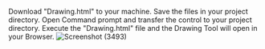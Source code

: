 Download "Drawing.html" to your machine.
Save the files in your project directory.
Open Command prompt and transfer the control to your project directory.
Execute the "Drawing.html" file and the Drawing Tool will open in your Browser.
![Screenshot (3493)](https://github.com/user-attachments/assets/d7423f8a-92c7-45f3-89a3-6eb6ec1cbb63)
